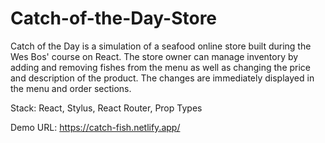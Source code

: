 # Catch-of-the-Day-Store
Catch of the Day is a simulation of a seafood online store built during the Wes Bos' course on React. The store owner can manage inventory by adding and removing fishes from the menu as well as changing the price and description of the product. The changes are immediately displayed in the menu and order sections. 

Stack: React, Stylus, React Router, Prop Types

Demo URL: https://catch-fish.netlify.app/

